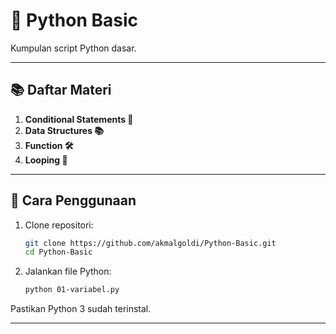 # 🐍 Python Basic

Kumpulan script Python dasar.  

---

## 📚 **Daftar Materi**

1. **Conditional Statements 🤔**
2. **Data Structures 📚**
3. **Function 🛠️**
4. **Looping 🔁**

---

## 🔧 Cara Penggunaan

1. Clone repositori:
   ```bash
   git clone https://github.com/akmalgoldi/Python-Basic.git
   cd Python-Basic
   ```

2. Jalankan file Python:
   ```bash
   python 01-variabel.py
   ```

Pastikan Python 3 sudah terinstal.

---


